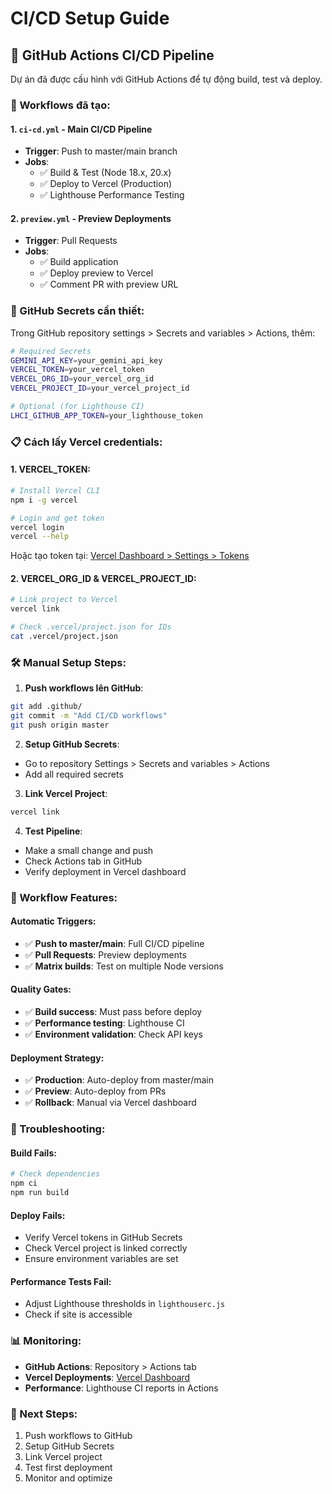 # CI/CD Setup Guide

## 🚀 GitHub Actions CI/CD Pipeline

Dự án đã được cấu hình với GitHub Actions để tự động build, test và deploy.

### 📁 Workflows đã tạo:

#### 1. **`ci-cd.yml`** - Main CI/CD Pipeline
- **Trigger**: Push to master/main branch
- **Jobs**:
  - ✅ Build & Test (Node 18.x, 20.x)
  - ✅ Deploy to Vercel (Production)
  - ✅ Lighthouse Performance Testing

#### 2. **`preview.yml`** - Preview Deployments  
- **Trigger**: Pull Requests
- **Jobs**:
  - ✅ Build application
  - ✅ Deploy preview to Vercel
  - ✅ Comment PR with preview URL

### 🔐 GitHub Secrets cần thiết:

Trong GitHub repository settings > Secrets and variables > Actions, thêm:

```bash
# Required Secrets
GEMINI_API_KEY=your_gemini_api_key
VERCEL_TOKEN=your_vercel_token
VERCEL_ORG_ID=your_vercel_org_id
VERCEL_PROJECT_ID=your_vercel_project_id

# Optional (for Lighthouse CI)
LHCI_GITHUB_APP_TOKEN=your_lighthouse_token
```

### 📋 Cách lấy Vercel credentials:

#### 1. **VERCEL_TOKEN**:
```bash
# Install Vercel CLI
npm i -g vercel

# Login and get token
vercel login
vercel --help
```
Hoặc tạo token tại: [Vercel Dashboard > Settings > Tokens](https://vercel.com/account/tokens)

#### 2. **VERCEL_ORG_ID & VERCEL_PROJECT_ID**:
```bash
# Link project to Vercel
vercel link

# Check .vercel/project.json for IDs
cat .vercel/project.json
```

### 🛠️ Manual Setup Steps:

1. **Push workflows lên GitHub**:
```bash
git add .github/
git commit -m "Add CI/CD workflows"
git push origin master
```

2. **Setup GitHub Secrets**:
- Go to repository Settings > Secrets and variables > Actions
- Add all required secrets

3. **Link Vercel Project**:
```bash
vercel link
```

4. **Test Pipeline**:
- Make a small change and push
- Check Actions tab in GitHub
- Verify deployment in Vercel dashboard

### 🔄 Workflow Features:

#### **Automatic Triggers**:
- ✅ **Push to master/main**: Full CI/CD pipeline
- ✅ **Pull Requests**: Preview deployments
- ✅ **Matrix builds**: Test on multiple Node versions

#### **Quality Gates**:
- ✅ **Build success**: Must pass before deploy
- ✅ **Performance testing**: Lighthouse CI
- ✅ **Environment validation**: Check API keys

#### **Deployment Strategy**:
- ✅ **Production**: Auto-deploy from master/main
- ✅ **Preview**: Auto-deploy from PRs
- ✅ **Rollback**: Manual via Vercel dashboard

### 🐛 Troubleshooting:

#### **Build Fails**:
```bash
# Check dependencies
npm ci
npm run build
```

#### **Deploy Fails**:
- Verify Vercel tokens in GitHub Secrets
- Check Vercel project is linked correctly
- Ensure environment variables are set

#### **Performance Tests Fail**:
- Adjust Lighthouse thresholds in `lighthouserc.js`
- Check if site is accessible

### 📊 Monitoring:

- **GitHub Actions**: Repository > Actions tab
- **Vercel Deployments**: [Vercel Dashboard](https://vercel.com/dashboard)
- **Performance**: Lighthouse CI reports in Actions

### 🎯 Next Steps:

1. Push workflows to GitHub
2. Setup GitHub Secrets  
3. Link Vercel project
4. Test first deployment
5. Monitor and optimize